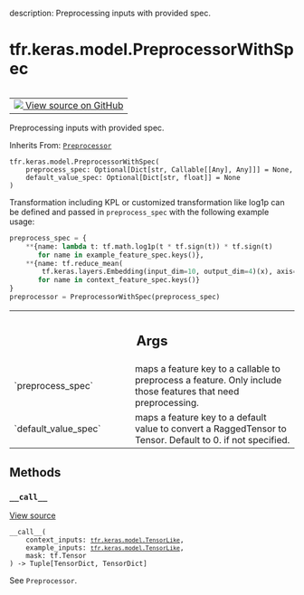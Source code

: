 description: Preprocessing inputs with provided spec.

<div itemscope itemtype="http://developers.google.com/ReferenceObject">
<meta itemprop="name" content="tfr.keras.model.PreprocessorWithSpec" />
<meta itemprop="path" content="Stable" />
<meta itemprop="property" content="__call__"/>
<meta itemprop="property" content="__init__"/>
</div>

# tfr.keras.model.PreprocessorWithSpec

<!-- Insert buttons and diff -->

<table class="tfo-notebook-buttons tfo-api nocontent" align="left">
<td>
  <a target="_blank" href="https://github.com/tensorflow/ranking/tree/master/tensorflow_ranking/python/keras/model.py#L588-L652">
    <img src="https://www.tensorflow.org/images/GitHub-Mark-32px.png" />
    View source on GitHub
  </a>
</td>
</table>

Preprocessing inputs with provided spec.

Inherits From: [`Preprocessor`](../../../tfr/keras/model/Preprocessor.md)

<pre class="devsite-click-to-copy prettyprint lang-py tfo-signature-link">
<code>tfr.keras.model.PreprocessorWithSpec(
    preprocess_spec: Optional[Dict[str, Callable[[Any], Any]]] = None,
    default_value_spec: Optional[Dict[str, float]] = None
)
</code></pre>

<!-- Placeholder for "Used in" -->

Transformation including KPL or customized transformation like log1p can be
defined and passed in `preprocess_spec` with the following example usage:

```python
preprocess_spec = {
    **{name: lambda t: tf.math.log1p(t * tf.sign(t)) * tf.sign(t)
       for name in example_feature_spec.keys()},
    **{name: tf.reduce_mean(
        tf.keras.layers.Embedding(input_dim=10, output_dim=4)(x), axis=-2)
       for name in context_feature_spec.keys()}
}
preprocessor = PreprocessorWithSpec(preprocess_spec)
```

<!-- Tabular view -->
 <table class="responsive fixed orange">
<colgroup><col width="214px"><col></colgroup>
<tr><th colspan="2"><h2 class="add-link">Args</h2></th></tr>

<tr>
<td>
`preprocess_spec`
</td>
<td>
maps a feature key to a callable to preprocess a feature.
Only include those features that need preprocessing.
</td>
</tr><tr>
<td>
`default_value_spec`
</td>
<td>
maps a feature key to a default value to convert a
RaggedTensor to Tensor. Default to 0. if not specified.
</td>
</tr>
</table>

## Methods

<h3 id="__call__"><code>__call__</code></h3>

<a target="_blank" href="https://github.com/tensorflow/ranking/tree/master/tensorflow_ranking/python/keras/model.py#L622-L652">View
source</a>

<pre class="devsite-click-to-copy prettyprint lang-py tfo-signature-link">
<code>__call__(
    context_inputs: <a href="../../../tfr/keras/model/TensorLike.md"><code>tfr.keras.model.TensorLike</code></a>,
    example_inputs: <a href="../../../tfr/keras/model/TensorLike.md"><code>tfr.keras.model.TensorLike</code></a>,
    mask: tf.Tensor
) -> Tuple[TensorDict, TensorDict]
</code></pre>

See `Preprocessor`.
